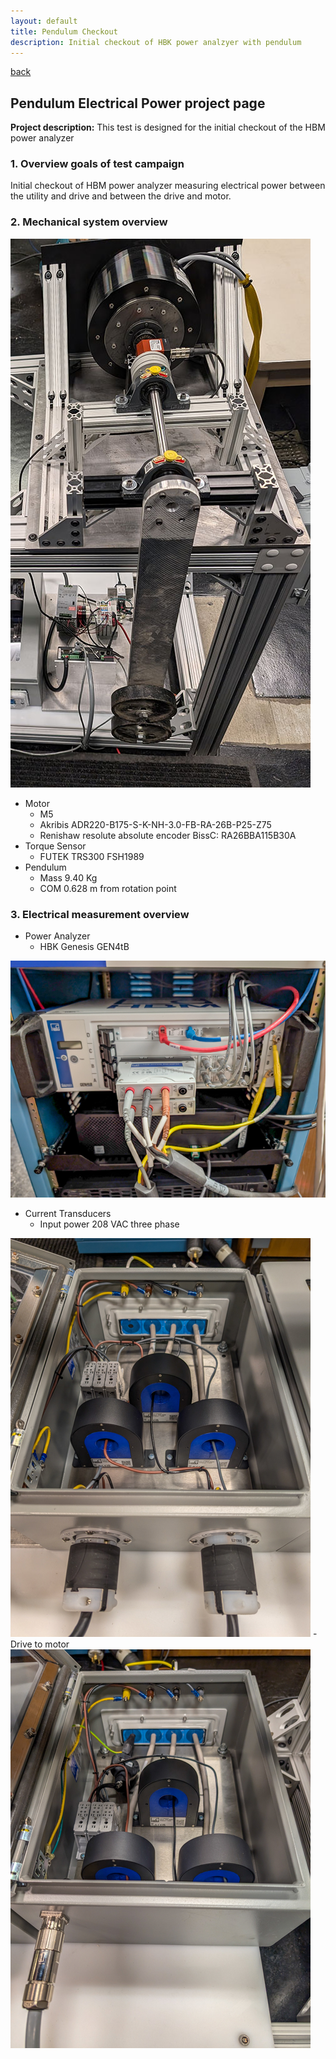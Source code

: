```yaml
---
layout: default
title: Pendulum Checkout
description: Initial checkout of HBK power analzyer with pendulum
---
```


[back](./)

## Pendulum Electrical Power project page

**Project description:** This test is designed for the initial checkout of the HBM power analyzer

### 1. Overview goals of test campaign

Initial checkout of HBM power analyzer measuring electrical power between the utility and drive and between the drive and motor.  


### 2. Mechanical system overview

<img src="images/pendulum_mechanical.jpg?raw=true"/>

- Motor
	- M5
	- Akribis ADR220-B175-S-K-NH-3.0-FB-RA-26B-P25-Z75
	- Renishaw resolute absolute encoder BissC: RA26BBA115B30A
- Torque Sensor
	- FUTEK TRS300 FSH1989
- Pendulum
	- Mass 9.40 Kg
	- COM 0.628 m from rotation point

### 3. Electrical measurement overview

- Power Analyzer
	- HBK Genesis GEN4tB
<img src="images/powerAnalyzer.jpg?raw=true"/>

- Current Transducers
	- Input power 208 VAC three phase
<img src="images/inputPower_CTs.jpg?raw=true"/>
	- Drive to motor
<img src="images/driveMotor_CTs.jpg?raw=true"/>
